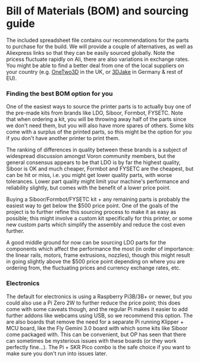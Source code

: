 # Bill of Materials (BOM) and sourcing guide
The included spreadsheet file contains our recommendations for the parts to purchase for the build. We will provide a couple of alternatives, as well as Aliexpress links so that they can be easily sourced globally. Note the pricess fluctuate rapidly on Ali, there are also variations in exchange rates. You might be able to find a better deal from one of the local suppliers on your country (e.g. [OneTwo3D](https://www.onetwo3d.co.uk/) in the UK, or [3DJake](https://www.3djake.uk/) in Germany & rest of EU).

### Finding the best BOM option for you
One of the easiest ways to source the printer parts is to actually buy one of the pre-made kits from brands like LDO, Siboor, Formbot, FYSETC. Note that when ordering a kit, you will be throwing away half of the parts since we don't need them, but you will also have more spares of others. Some kits come with a surplus of the printed parts, so this might be the option for you if you don't have another printer to print them.

The ranking of differences in quality between these brands is a subject of widespread discussion amongst Voron community members, but the general consensus appears to be that LDO is by far the highest quality, Siboor is OK and much cheaper, Formbot and FYSETC are the cheapest, but can be hit or miss, i.e. you might get lower quality parts, with worse tolerances. Lower part quality might limit your machine's performance and reliability slightly, but comes with the benefit of a lower price point.

Buying a Siboor/Formbot/FYSETC kit + any remaining parts is probably the easiest way to get below the $500 price point. One of the goals of the project is to further refine this sourcing process to make it as easy as possible; this might involve a custom kit specifically for this printer, or some new custom parts which simplify the assembly and reduce the cost even further.

A good middle ground for now can be sourcing LDO parts for the components which affect the performance the most (in order of importance: the linear rails, motors, frame extrusions, nozzles), though this might result in going slightly above the $500 price point depending on where you are ordering from, the fluctuating prices and currency exchange rates, etc.

### Electronics
The default for electronics is using a Raspberry Pi3B/3B+ or newer, but you could also use a Pi Zero 2W to further reduce the price point; this does come with some caveats though, and the regular Pi makes it easier to add further addons like webcams using USB, so we recommend this option. The are also boards that remove the need for a separate Pi running Klipper + MCU board, like the Fly Gemini 3.0 board with which some kits like Siboor come packaged with. This can be convenient, but OP has seen that there can sometimes be mysterious issues with these boards (or they work perfectly fine...). The Pi + SKR Pico combo is the safe choice if you want to make sure you don't run into issues later.